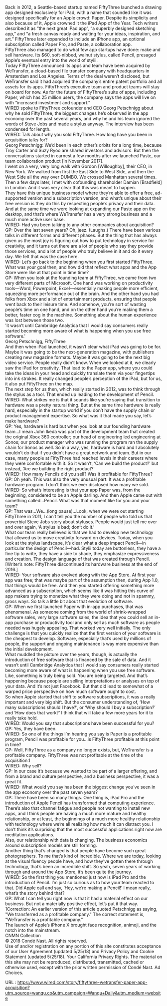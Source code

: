   Back in 2012, a Seattle-based startup named FiftyThree launched a drawing app designed exclusively for iPad, with a name that sounded like it was designed specifically for an Apple crowd: Paper. Despite its simplicity and also because of it, Apple crowned it the iPad App of the Year. Tech writers described it as “the next great iPad app”, “a superbly designed sketching app,” and “a fresh canvas ready and waiting for your ideas, inspiration, and art.” FiftyThree later expanded to include an iPhone app, an optional subscription called Paper Pro, and Paste, a collaboration app.  
    FiftyThree also managed to do what few app startups have done: make and sell hardware. Its $60, soft-nibbed, walnut stylus, called Pencil, presaged Apple’s eventual entry into the world of stylii.  
    Today FiftyThree announced its apps and team have been acquired by WeTransfer, a cloud-based file transfer company with headquarters in Amsterdam and Los Angeles. Terms of the deal weren’t disclosed, but WeTransfer said it had acquired the company’s entire patent portfolio and all assets for its apps. FiftyThree’s executive team and product teams will stay on board for now. As for the future of FiftyThree’s suite of apps, including Paper, which has 25 million users, the company says the apps will live on with “increased investment and support.”  
    WIRED spoke to FiftyThree cofounder and CEO Georg Petschnigg about why he sold FiftyThree, the biggest changes he’s observed in the app economy over the past several years, and why he and his team ignored the words of Steve Jobs and made a stylus anyway. The interview has been condensed for length.  
    WIRED: Talk about why you sold FiftyThree. How long have you been in acquisition talks for?  
    Georg Petschnigg: We’d been in each other’s orbits for a long time, because Troy Carter and Suzy Ryoo are shared investors and advisors. But then the conversations started in earnest a few months after we launched Paste, our team collaboration product [in November 2017].  
    I went on a very, very long walk with Gordon [Willoughby], their CEO, in New York. We walked from first the East Side to West Side, and then the West Side all the way over DUMBO. We crossed Manhattan several times. Then a few days later, I met with cofounding shareholder Damian [Bradfield] in London. And it was very clear that this was meant to happen.  
    They have this unique business model where they’re able to offer a free, ad-supported version and a subscription version, and what’s unique about their free version is they do this by respecting people’s privacy and their data. And at the same time we were looking at expanding our Paste app on the desktop, and that’s where WeTransfer has a very strong business and a much more active user base.  
    WIRED: Had you been talking to any other companies about acquisition?  
    GP: Over the last seven years? Oh, jeez. (Laughs.) There have been various talks in different forms and different phases. But the thing that has always given us the most joy is figuring out how to put technology in service for creativity, and it turns out there are a lot of people who say they provide those services, and a lot of people who truly believe in it and do it every day. We felt that was the case here.  
    WIRED: Let’s go back to the beginning when you first started FiftyThree. What was your goal then, and how did that reflect what apps and the App Store were like at that point in time time?  
    GP: When you look at the founding team at FiftyThree, we came from two very different parts of Microsoft. One hand was working on productivity tools—Word, Powerpoint, Excel—essentially making people more efficient, squeezing more performance out of the brain. And the other hand you had folks from Xbox and a lot of entertainment products, ensuring that people went back to their leisure time. And somehow, you’re sort of wasting people’s time on one hand, and on the other hand you’re making them a better, faster cog in the machine. Something about the human experience was lost between those two.  
    'it wasn’t until Cambridge Analytica that I would say consumers really started becoming more aware of what is happening when you use free software.'  
    Georg Petschnigg, FiftyThree  
    And then when iPad launched, it wasn’t clear what iPad was going to be for. Maybe it was going to be the next-generation magazine, with publishers creating new magazine formats. Maybe it was going to be the next big video service. People really didn’t know. When we looked at it, we clearly saw the iPad for creativity. That lead to the Paper app, where you could take the ideas in your head and quickly translate them via your fingertips into ink strokes. It really changed people’s perception of the iPad, but for us, it also put FiftyThree on the map.  
    The next step for us then, which really started in 2012, was to think through the stylus as a tool. That ended up leading to the development of Pencil.  
    WIRED: What strikes me is that it sounds like you’re saying that transition to hardware was a pretty natural thing. But at the same time hardware is really hard, especially in the startup world if you don’t have the supply chain or product management expertise. So what was it that made you say, let’s make hardware?  
    GP: Yes, hardware is hard but when you look at our founding hardware team...I mean John Ikeda was part of the development team that created the original Xbox 360 controller; our head of engineering led engineering at Sonos; our product manager who was running the program ran the supply chain for Sonos as well. So in a way, yes, hardware is hard and I absolutely wouldn’t do that if you didn’t have a great network and team. But in our case, many people at FiftyThree had reached levels in their careers where they were comfortable with it. So it wasn’t, ‘Can we build the product?’ but instead, ‘Are we building the right product?’  
    WIRED: How many Pencils did you sell? Was it profitable for FiftyThree?  
    GP: Oh yeah. This was also the very unusual part: It was a profitable hardware program. I don’t think we ever disclosed how many we sold.  
    WIRED: So what’s interesting is that your app Paper was, from the beginning, considered to be an Apple darling. And then Apple came out with something called...Pencil. What was that moment like for you and your team?  
    GP: That was...We…(long pause)...Look, when we were out starting FiftyThree in 2011, I can’t tell you the number of people who told us that proverbial Steve Jobs story about styluses. People would just tell me over and over again, ‘A stylus is bad; don’t do it.’  
    What our team really believed is that we had to develop new technology that allowed us to move creativity forward on devices. Today, when you look at the stylus landscape, it’s clear what a deep impact Pencil—in particular the design of Pencil—had. Stylii today are buttonless, they have a fine tip to write, they have a side to shade, they emphasize expressiveness and creation. The design language of that was created through Pencil. [Writer’s note: FiftyThree discontinued its hardware business at the end of 2016.]  
    WIRED: Your software also evolved along with the App Store. At first your app was free; that was maybe part of the assumption then, during App 1.0, that things would be free. And then you started offering something more advanced as a subscription, which seems like it was hitting this curve of app makers trying to monetize what they were doing and not in spammy, gross ways. So talk a little bit about that evolution of software.  
    GP: When we first launched Paper with in-app purchases, that was phenomenal. As someone coming from the world of shrink-wrapped software sales, very large software sales, the idea that you could sell an in-app purchase or productivity tool and only sell as much software as people needed was hugely appealing. That worked very well initially. The only challenge is that you quickly realize that the first version of your software is the cheapest to develop. Software, especially that’s used by millions of people, the support and ongoing maintenance is way more expensive than the initial development.  
    What muddled the picture over the years, though, is actually the introduction of free software that is financed by the sale of data. And it wasn’t until Cambridge Analytica that I would say consumers really started becoming more aware of what is happening when you use free software. Like, something is truly being sold. You are being targeted. And that’s happening because people are selling interpretations or analyses on top of your data. And it’s not just Facebook. But that did lead to somewhat of a warped price perspective on how much software ought to cost.  
    So when Apple started that shift to software subscriptions, it was a really important and very big shift. But the consumer understanding of, ‘How many subscriptions should I have?’, or ‘Why should I buy a subscription?’ and ‘How does that work?’ I think that will take a few more years for it to really take hold.  
    WIRED: Would you say that subscriptions have been successful for you?  
    GP: Yes, they have been.  
    WIRED: So one of the things I’m hearing you say is Paper is a profitable program, Pencil was profitable for you...is FiftyThree profitable at this point in time?  
    GP: Well, FiftyThree as a company no longer exists, but, WeTransfer is a profitable company. FiftyThree was not profitable at the time of the acquisition.1  
    WIRED: Why sell?  
    GP: In our case it’s because we wanted to be part of a larger offering, and from a brand and culture perspective, and a business perspective, it was a great fit.  
    WIRED: What would you say has been the biggest change you’ve seen in the app economy over the past seven years?  
    GP: There have been so many things. One thing is, iPad Pro and the introduction of Apple Pencil has transformed that computing experience.  
    There’s also that channel fatigue and people not wanting to install new apps, and I think people are having a much more mature and healthy relationship, or at least, the beginnings of a much more healthy relationship with technology where we’re all realizing how much it can distract you. I don’t think it’s surprising that the most successful applications right now are meditation applications.  
    Also, our relationship with data is changing. The business economics around subscription models are still forming.  
    Another thing that’s changed is that people have become such great photographers. To me that’s kind of incredible. Where we are today, looking at the visual fluency people have, and how they’ve gotten there through technology, that’s been an incredible shift. So yeah, seven years of working through and around the App Store, it’s been quite the journey.  
    WIRED: So the first thing you mentioned just now is iPad Pro and the introduction of Pencil. I’m just so curious as to how your team reacted to that. Did Apple call and say, ‘Hey, we’re making a Pencil!’ I mean really, what’s the story behind that?  
    GP: What I can tell you right now is that it had a material effect on our business. But not a materially positive effect, let’s put it that way.  
    1Correction: An earlier version of this article quoted Petschnigg as saying, "We transferred as a profitable company." The correct statement is, "WeTransfer is a profitable company."  
    The launch of Apple’s iPhone X brought face recognition, animoji, and the notch into the mainstream.  
    CNMN Collection  
    © 2018 Condé Nast. All rights reserved.  
    Use of and/or registration on any portion of this site constitutes acceptance of our User Agreement (updated 5/25/18) and Privacy Policy and Cookie Statement (updated 5/25/18). Your California Privacy Rights. The material on this site may not be reproduced, distributed, transmitted, cached or otherwise used, except with the prior written permission of Condé Nast. Ad Choices.  
    
  URL : https://www.wired.com/story/fiftythree-wetransfer-paper-app-acquisition?utm_source=wanqu.co&utm_campaign=Wanqu+Daily&utm_medium=website